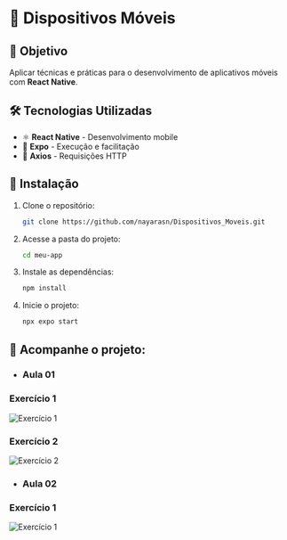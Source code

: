 # 📱 Dispositivos Móveis

## 🎯 Objetivo
Aplicar técnicas e práticas para o desenvolvimento de aplicativos móveis com **React Native**.

## 🛠 Tecnologias Utilizadas
- ⚛️ **React Native** - Desenvolvimento mobile
- 🚀 **Expo** - Execução e facilitação
- 🔗 **Axios** - Requisições HTTP

## 🚀 Instalação
1. Clone o repositório:
   ```sh
   git clone https://github.com/nayarasn/Dispositivos_Moveis.git
   ```
2. Acesse a pasta do projeto:
   ```sh
   cd meu-app
   ```
3. Instale as dependências:
   ```sh
   npm install
   ```
4. Inicie o projeto:
   ```sh
   npx expo start
   ```

## 📌 Acompanhe o projeto:

- ### Aula 01 
### Exercício 1
![Exercício 1](img/Exercicio1-aula1.jpeg)
### Exercício 2
![Exercício 2](img/Exercicio2-aula1.jpeg)
- ### Aula 02 
### Exercício 1
![Exercício 1](img/Exercicio1-aula2.jpeg)